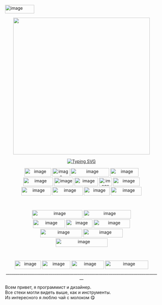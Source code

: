 <img width="96" height="28" alt="image" src="https://github.com/user-attachments/assets/f32890e0-ede7-4ad2-8917-93d0073c4812" /><div id="header" align="center">
  <img src="https://media1.tenor.com/m/3v2NjjNIF-EAAAAC/agnes-tachyon-umamusume.gif" width="450"/>
</div>
<p align="center">
    <a href="https://git.io/typing-svg"><img src="https://readme-typing-svg.herokuapp.com?font=Fira+Code&duration=2000&pause=2500&color=F7735B&center=true&random=true&width=435&lines=Java+developer;Python+developer;Full-stack+web+develoer;4%2B+years+of+coding+experience;C%23+developer;Go+developer;Game+developer;UX%2FUI+designer" alt="Typing SVG" /></a>
</p>
<p align="center">
<img width="88" height="28" alt="image" src="https://github.com/user-attachments/assets/0f8b386c-c006-4986-b86d-a3943c4d8fb4" />
<img width="57" height="28" alt="image" src="https://github.com/user-attachments/assets/527ca0d9-798a-4b88-afe6-8291c823eca8" />
<img width="127" height="28" alt="image" src="https://github.com/user-attachments/assets/ffe25b64-95ef-4aed-8102-9ea0f12fec33" />
  <img width="93" height="28" alt="image" src="https://github.com/user-attachments/assets/d9e89641-9d27-4818-a158-59889212e349" />

  <br>
<img width="98" height="28" alt="image" src="https://github.com/user-attachments/assets/9a3df834-9575-43de-a3a8-93aa874a4621" />
<img width="63" height="28" alt="image" src="https://github.com/user-attachments/assets/dfcc2f23-5f45-4398-823d-c46e814b663f" />
<img width="77" height="28" alt="image" src="https://github.com/user-attachments/assets/b8700be5-266f-45f3-83ad-5d5980f61356" />
<img width="42" height="28" alt="image" src="https://github.com/user-attachments/assets/bf5d542a-3d83-429b-ba2a-ec1cfae4c65f" />
<img width="88" height="28" alt="image" src="https://github.com/user-attachments/assets/0fa347c7-49d9-4095-9eac-11c237fb58ca" />
 <br>
<img width="98" height="28" alt="image" src="https://github.com/user-attachments/assets/e2e70dd5-9bd5-4df1-a50f-99d39d669993" />
<img width="101" height="28" alt="image" src="https://github.com/user-attachments/assets/98464e54-b65e-40d6-b945-e31c8bdda95d" />
<img width="85" height="28" alt="image" src="https://github.com/user-attachments/assets/65a06d61-113b-449d-bb30-14b5acdf5113" />
<img width="101" height="28" alt="image" src="https://github.com/user-attachments/assets/3662f6f4-5470-4bcc-9a3a-0f6d8356a205" />

</p>
<br>
<p align="center">
<img width="166" height="28" alt="image" src="https://github.com/user-attachments/assets/db81b2af-7efd-44bb-aa93-882120056a12" />
<img width="156" height="28" alt="image" src="https://github.com/user-attachments/assets/99f50fe7-c9a2-424e-8766-b05ac5153f96" />
    <br>
<img width="105" height="28" alt="image" src="https://github.com/user-attachments/assets/ce769a95-1aeb-4a4c-b008-3a88e84f2ca3" />
<img width="87" height="28" alt="image" src="https://github.com/user-attachments/assets/9d5a90cf-3673-4043-bd47-4b1332bb8e49" />
<img width="120" height="28" alt="image" src="https://github.com/user-attachments/assets/53932a36-a3b9-4496-8d2c-6b91bfd62b89" />    <br>
<img width="138" height="28" alt="image" src="https://github.com/user-attachments/assets/2a8f7bed-f25e-4237-a39d-f07a2cb59020" />
<img width="130" height="28" alt="image" src="https://github.com/user-attachments/assets/ffe433cb-7523-4a80-a9cd-e221949f2995" /><br>
<img width="171" height="28" alt="image" src="https://github.com/user-attachments/assets/e16b3089-e18a-4f9c-8319-d345b7fdcf6d" />


</p>
<br>
<p align="center">
<img width="86" height="28" alt="image" src="https://github.com/user-attachments/assets/d65c808f-a11b-4e49-a31b-5e0b9ab3f05f" />
<img width="93" height="28" alt="image" src="https://github.com/user-attachments/assets/1d302981-78f4-4e11-b237-82e6f19b9e71" />
<img width="107" height="28" alt="image" src="https://github.com/user-attachments/assets/b8dcb6ae-7a32-4d70-a76e-e616c0aa2a1a" />
<img width="142" height="28" alt="image" src="https://github.com/user-attachments/assets/1ec57309-0ebc-40af-9c65-35407de77a69" />
<br>
<a>
________________________________________________________________________________</a>

</p>

Всем привет, я программист и дизайнер. \
Все стеки могли видеть выше, как и инструменты. \
Из интересного я люблю чай с молоком 😋
